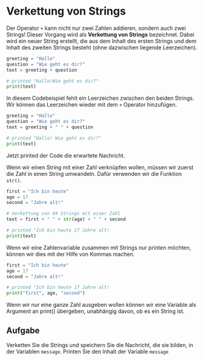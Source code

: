 
# Verkettung von Strings


Der Operator `+` kann nicht nur zwei Zahlen addieren, sondern auch zwei Strings! Dieser Vorgang wird als
 **Verkettung von Strings** bezeichnet. Dabei wird ein neuer String erstellt, die aus dem Inhalt des ersten Strings
 und dem Inhalt des zweiten Strings besteht (ohne dazwischen liegende Leerzeichen).

   

  
````python
greeting = "Hallo"
question = "Wie geht es dir?"
text = greeting + question

# printed "Hallo!Wie geht es dir?"
print(text)
````
  


In diesem Codebeispiel fehlt ein Leerzeichen zwischen den beiden Strings.
 Wir können das Leerzeichen wieder mit dem `+` Operator hinzufügen.

````python
greeting = "Hallo"
question = "Wie geht es dir?"
text = greeting + " " + question

# printed "Hallo! Wie geht es dir?"
print(text)
````

Jetzt printed der Code die erwartete Nachricht.
  

  

Wenn wir einen String mit einer Zahl verknüpfen wollen, müssen wir zuerst die Zahl in einen String umwandeln.
 Dafür verwenden wir die Funktion `str()`.
   
```python
first = "Ich bin heute"
age = 17
second = "Jahre alt!"

# Verkettung von 04 Strings mit einer Zahl
text = first + " " + str(age) + " " + second

# printed "Ich bin heute 17 Jahre alt!
print(text)
```

Wenn wir eine Zahlenvariable zusammen mit Strings nur printen möchten, können wir dies mit der Hilfe von Kommas machen.

```python
first = "Ich bin heute"
age = 17
second = "Jahre alt!"

# printed "Ich bin heute 17 Jahre alt!
print("first", age, "second")

```
  

Wenn wir nur eine ganze Zahl ausgeben wollen
können wir eine Variable als Argument an print() übergeben, unabhängig davon, ob es ein String ist.




## Aufgabe


Verketten Sie die Strings und speichern Sie die Nachricht, die sie bilden, in der Variablen `message`. Printen Sie
 den Inhalt der Variable `message`



